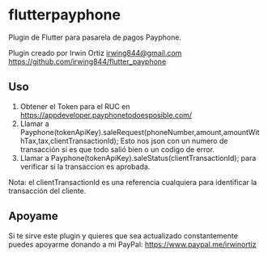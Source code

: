 # flutterpayphone

Plugin de Flutter para pasarela de pagos Payphone.

Plugin creado por Irwin Ortiz <irwing844@gmail.com>
https://github.com/irwing844/flutter_payphone

## Uso

1. Obtener el Token para el RUC en https://appdeveloper.payphonetodoesposible.com/
2. Llamar a Payphone(tokenApiKey).saleRequest(phoneNumber,amount,amountWithTax,tax,clientTransactionId);
    Esto nos json con un numero de transacción si es que todo salió bien o un codigo de error.
3. Llamar a Payphone(tokenApiKey).saleStatus(clientTransactionId); para verificar si la transaccion es aprobada.

Nota: el clientTransactionId es una referencia cualquiera para identificar la transacción del cliente. 

## Apoyame
Si te sirve este plugin y quieres que sea actualizado constantemente puedes apoyarme donando a mi PayPal: https://www.paypal.me/irwinortiz